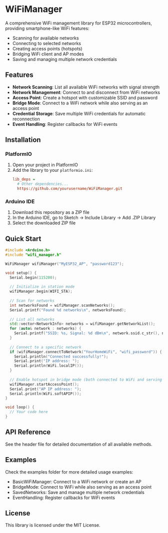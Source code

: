 # WiFiManager

A comprehensive WiFi management library for ESP32 microcontrollers, providing smartphone-like WiFi features:

- Scanning for available networks
- Connecting to selected networks
- Creating access points (hotspots)
- Bridging WiFi client and AP modes
- Saving and managing multiple network credentials

## Features

- **Network Scanning**: List all available WiFi networks with signal strength
- **Network Management**: Connect to and disconnect from WiFi networks
- **Access Point**: Create a hotspot with customizable SSID and password
- **Bridge Mode**: Connect to a WiFi network while also serving as an access point
- **Credential Storage**: Save multiple WiFi credentials for automatic reconnection
- **Event Handling**: Register callbacks for WiFi events

## Installation

### PlatformIO

1. Open your project in PlatformIO
2. Add the library to your `platformio.ini`:
   ```ini
   lib_deps =
     # Other dependencies...
     https://github.com/yourusername/WiFiManager.git
   ```

### Arduino IDE

1. Download this repository as a ZIP file
2. In the Arduino IDE, go to Sketch → Include Library → Add .ZIP Library
3. Select the downloaded ZIP file

## Quick Start

```cpp
#include <Arduino.h>
#include "wifi_manager.h"

WiFiManager wifiManager("MyESP32_AP", "password123");

void setup() {
  Serial.begin(115200);
  
  // Initialize in station mode
  wifiManager.begin(WIFI_STA);
  
  // Scan for networks
  int networksFound = wifiManager.scanNetworks();
  Serial.printf("Found %d networks\n", networksFound);
  
  // List all networks
  std::vector<NetworkInfo> networks = wifiManager.getNetworkList();
  for (auto& network : networks) {
    Serial.printf("SSID: %s, Signal: %d dBm\n", network.ssid.c_str(), network.rssi);
  }
  
  // Connect to a specific network
  if (wifiManager.connectToNetwork("YourHomeWiFi", "wifi_password")) {
    Serial.println("Connected successfully!");
    Serial.print("IP address: ");
    Serial.println(WiFi.localIP());
  }
  
  // Enable hotspot in bridge mode (both connected to WiFi and serving as AP)
  wifiManager.startAccessPoint();
  Serial.print("AP IP address: ");
  Serial.println(WiFi.softAPIP());
}

void loop() {
  // Your code here
}
```

## API Reference

See the header file for detailed documentation of all available methods.

## Examples

Check the examples folder for more detailed usage examples:

- BasicWiFiManager: Connect to a WiFi network or create an AP
- BridgeMode: Connect to WiFi while also serving as an access point
- SavedNetworks: Save and manage multiple network credentials
- EventHandling: Register callbacks for WiFi events

## License

This library is licensed under the MIT License.
